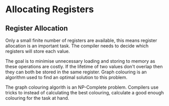 # Allocating Registers

## Register Allocation
Only a small finite number of registers are available, this means register allocation
is an important task. The compiler needs to decide which registers will store each
value.

The goal is to minimise unnecessary loading and storing to memory as these operations
are costly. If the lifetime of two values don't overlap then they can both be stored in the
same register. Graph colouring is an algorithm used to find an optimal solution
to this problem.

The graph colouring algorith is an NP-Complete problem. Compilers use tricks to
instead of calculating the best colouring, calculate a good enough colouring for
the task at hand.
